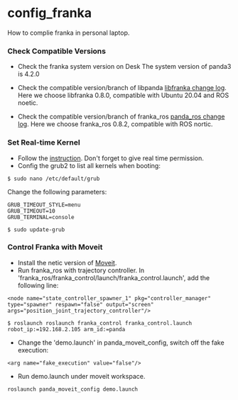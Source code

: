# config_franka
How to complie franka in personal laptop.

### Check Compatible Versions 
* Check the franka system version on Desk
  The system version of panda3 is 4.2.0

* Check the compatible version/branch of libpanda
[libfranka change log](https://frankaemika.github.io/docs/libfranka_changelog.html).
Here we choose libfranka 0.8.0, compatible with Ubuntu 20.04 and ROS noetic.

* Check the compatible version/branch of franka_ros
[panda_ros change log](https://frankaemika.github.io/docs/franka_ros_changelog.html).
Here we choose franka_ros 0.8.2, compatible with ROS nortic.



### Set Real-time Kernel
* Follow the [instruction](https://frankaemika.github.io/docs/installation_linux.html). Don't forget to give real time permission. 
* Config the grub2 to list all kernels when booting:
```
$ sudo nano /etc/default/grub
```
Change the following parameters:
```
GRUB_TIMEOUT_STYLE=menu
GRUB_TIMEOUT=10
GRUB_TERMINAL=console
```
```
$ sudo update-grub
```

### Control Franka with Moveit
* Install the netic version of [Moveit](https://ros-planning.github.io/moveit_tutorials/).
* Run franka_ros with trajectory controller. In 'franka_ros/franka_control/launch/franka_control.launch', add the following line:
```
<node name="state_controller_spawner_1" pkg="controller_manager" type="spawner" respawn="false" output="screen" args="position_joint_trajectory_controller"/>
```
```
$ roslaunch roslaunch franka_control franka_control.launch robot_ip:=192.168.2.105 arm_id:=panda
```
* Change the 'demo.launch' in panda_moveit_config, switch off the fake execution:
```
<arg name="fake_execution" value="false"/>
```
* Run demo.launch under moveit workspace.
```
roslaunch panda_moveit_config demo.launch
```
